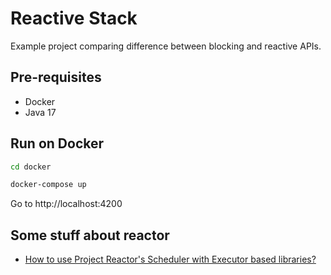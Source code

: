 # Reactive Stack

Example project comparing difference between blocking and reactive APIs.

## Pre-requisites

- Docker
- Java 17

## Run on Docker

```bash
cd docker

docker-compose up
```

Go to http://localhost:4200

## Some stuff about reactor

- [How to use Project Reactor's Scheduler with Executor based libraries?](https://stackoverflow.com/a/60798321/1362157)
